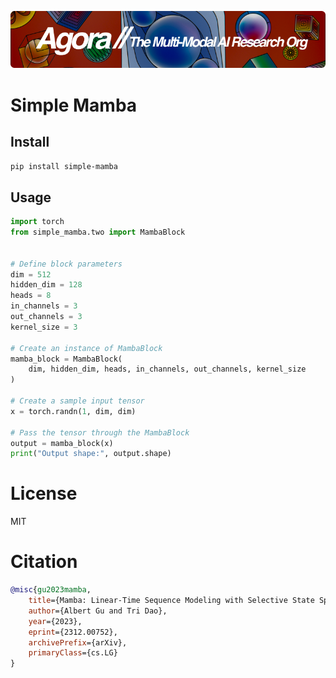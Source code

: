 [![Multi-Modality](agorabanner.png)](https://discord.gg/qUtxnK2NMf)

# Simple Mamba

## Install
`pip install simple-mamba`


## Usage
```python
import torch
from simple_mamba.two import MambaBlock


# Define block parameters
dim = 512
hidden_dim = 128
heads = 8
in_channels = 3
out_channels = 3
kernel_size = 3

# Create an instance of MambaBlock
mamba_block = MambaBlock(
    dim, hidden_dim, heads, in_channels, out_channels, kernel_size
)

# Create a sample input tensor
x = torch.randn(1, dim, dim)

# Pass the tensor through the MambaBlock
output = mamba_block(x)
print("Output shape:", output.shape)


```


# License
MIT


# Citation
```bibtex
@misc{gu2023mamba,
    title={Mamba: Linear-Time Sequence Modeling with Selective State Spaces}, 
    author={Albert Gu and Tri Dao},
    year={2023},
    eprint={2312.00752},
    archivePrefix={arXiv},
    primaryClass={cs.LG}
}

```